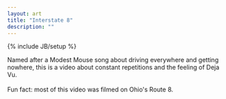 ```yaml
---
layout: art
title: "Interstate 8"
description: ""
---
```

{% include JB/setup %}

<p>Named after a Modest Mouse song about driving everywhere and getting nowhere, this is a video about constant repetitions and the feeling of Deja Vu.<br />
  <br />
Fun fact: most of this video was filmed on Ohio's Route 8.</p>
<p>&nbsp;</p>


<object width="500" height="250"><param name="allowfullscreen" value="true" /><param name="allowscriptaccess" value="always" /><param name="movie" value="http://vimeo.com/moogaloop.swf?clip_id=7697877&amp;force_embed=1&amp;server=vimeo.com&amp;show_title=1&amp;show_byline=1&amp;show_portrait=1&amp;color=00adef&amp;fullscreen=1&amp;autoplay=0&amp;loop=0" /><embed src="http://vimeo.com/moogaloop.swf?clip_id=7697877&amp;force_embed=1&amp;server=vimeo.com&amp;show_title=1&amp;show_byline=1&amp;show_portrait=1&amp;color=00adef&amp;fullscreen=1&amp;autoplay=0&amp;loop=0" type="application/x-shockwave-flash" allowfullscreen="true" allowscriptaccess="always" width="500" height="250"></embed></object>
